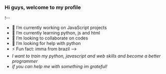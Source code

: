 ### Hi guys, welcome to my profile
!--
- 🔭 I’m currently working on JavaScript projects
- 🌱 I’m currently learning python, js and html
- 👯 I’m looking to collaborate on codes
- 🤔 I’m looking for help with python
- ⚡ Fun fact: imma from brazil
-->
- *I want to train my python, javascript and web skills and become a better programmer*
- *if you can help me with something im grateful!*
